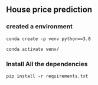 ## House price prediction 

### created a environment

```
conda create -p venv python==3.8 

conda activate venv/
```
### Install All the dependencies

```
pip install -r requirements.txt
```